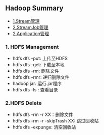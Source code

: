 ## Hadoop Summary
- [1.Stream管理](#1stream管理)
- [2.StreamJob管理](#2streamjob管理)
- [2.Application管理](#2application管理)

### 1. HDFS Management
- hdfs dfs -put: 上传至HDFS
- hdfs dfs -get: 下载至本地
- hdfs dfs -rm: 删除文件
- hdfs dfs -rmr: 递归删除文件 
- hadoop jar: 运行.jar程序 
- hdfs dfs -ls : 查看目录

### 2.HDFS Delete
- hdfs dfs -rm -r XX：删除文件
- hdfs dfs -rm -r -skipTrash XX: 跳过回收站 
- hdfs dfs -expunge: 清空回收站 